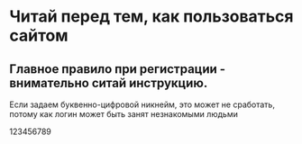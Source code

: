# Читай перед тем, как пользоваться сайтом

## Главное правило при регистрации - внимательно ситай инструкцию.

Если задаем буквенно-цифровой никнейм, это может не сработать, потому как логин может быть занят незнакомыми людьми

123456789
